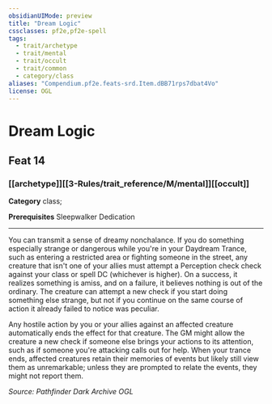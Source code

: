 ```yaml
---
obsidianUIMode: preview
title: "Dream Logic"
cssclasses: pf2e,pf2e-spell
tags:
  - trait/archetype
  - trait/mental
  - trait/occult
  - trait/common
  - category/class
aliases: "Compendium.pf2e.feats-srd.Item.dBB71rps7dbat4Vo"
license: OGL
---
```

# Dream Logic
## Feat 14
### [[archetype]][[3-Rules/trait_reference/M/mental]][[occult]]

**Category** class; 



**Prerequisites** Sleepwalker Dedication
* * *
You can transmit a sense of dreamy nonchalance. If you do something especially strange or dangerous while you're in your Daydream Trance, such as entering a restricted area or fighting someone in the street, any creature that isn't one of your allies must attempt a Perception check check against your class or spell DC (whichever is higher). On a success, it realizes something is amiss, and on a failure, it believes nothing is out of the ordinary. The creature can attempt a new check if you start doing something else strange, but not if you continue on the same course of action it already failed to notice was peculiar.

Any hostile action by you or your allies against an affected creature automatically ends the effect for that creature. The GM might allow the creature a new check if someone else brings your actions to its attention, such as if someone you're attacking calls out for help. When your trance ends, affected creatures retain their memories of events but likely still view them as unremarkable; unless they are prompted to relate the events, they might not report them.

*Source: Pathfinder Dark Archive*
*OGL*